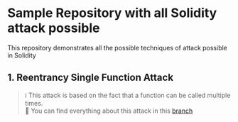 # Sample Repository with all Solidity attack possible

This repository demonstrates all the possible techniques of attack possible in Solidity

## 1. Reentrancy Single Function Attack
>ℹ️ This attack is based on the fact that a function can be called multiple times. <br />
>📂 You can find everything about this attack in this [branch](https://github.com/NelsonRodMar/solidity-attack-exemple/tree/reentrancy-single-function)


